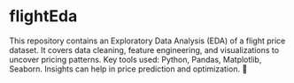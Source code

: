 # flightEda
This repository contains an Exploratory Data Analysis (EDA) of a flight price dataset. It covers data cleaning, feature engineering, and visualizations to uncover pricing patterns. Key tools used: Python, Pandas, Matplotlib, Seaborn. Insights can help in price prediction and optimization. 🚀
